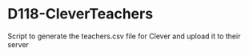 # D118-CleverTeachers
Script to generate the teachers.csv file for Clever and upload it to their server

